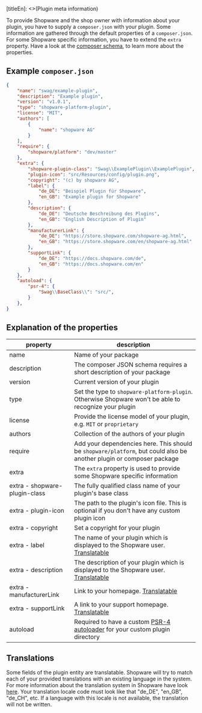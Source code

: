 [titleEn]: <>(Plugin meta information)

To provide Shopware and the shop owner with information about your plugin, you have to supply a `composer.json` with your plugin.
Some information are gathered through the default properties of a `composer.json`.
For some Shopware specific information, you have to extend the `extra` property.
Have a look at the [composer schema](https://getcomposer.org/doc/04-schema.md), to learn more about the properties.

## Example `composer.json`

```json
{
    "name": "swag/example-plugin",
    "description": "Example plugin",
    "version": "v1.0.1",
    "type": "shopware-platform-plugin",
    "license": "MIT",
    "authors": [
        {
            "name": "shopware AG"
        }
    ],
    "require": {
        "shopware/platform": "dev/master"
    },
    "extra": {
        "shopware-plugin-class": "Swag\\ExamplePlugin\\ExamplePlugin",
        "plugin-icon": "src/Resources/config/plugin.png",
        "copyright": "(c) by shopware AG",
        "label": {
            "de_DE": "Beispiel Plugin für Shopware",
            "en_GB": "Example plugin for Shopware"
        },
        "description": {
            "de_DE": "Deutsche Beschreibung des Plugins",
            "en_GB": "English Description of Plugin"
        },
        "manufacturerLink": {
            "de_DE": "https://store.shopware.com/shopware-ag.html",
            "en_GB": "https://store.shopware.com/en/shopware-ag.html"
        },
        "supportLink": {
            "de_DE": "https://docs.shopware.com/de",
            "en_GB": "https://docs.shopware.com/en"
        }
    },
    "autoload": {
        "psr-4": {
            "Swag\\BaseClass\\": "src/",
        }
    },
}
```

## Explanation of the properties

|         property         |                                                             description                                                          |
|--------------------------|----------------------------------------------------------------------------------------------------------------------------------|
| name                     | Name of your package                                                                                                             |
| description              | The composer JSON schema requires a short description of your package                                                            |
| version                  | Current version of your plugin                                                                                                   |
| type                     | Set the type to `shopware-platform-plugin`. Otherwise Shopware won't be able to recognize your plugin                                     |
| license                  | Provide the license model of your plugin, e.g. `MIT` or `proprietary`                                                            |
| authors                  | Collection of the authors of your plugin                                                                                         |
| require                  | Add your dependencies here. This should be `shopware/platform`, but could also be another plugin or composer package             |
| extra                    | The `extra` property is used to provide some Shopware specific information                                                       |
| extra - shopware-plugin-class   | The fully qualified class name of your plugin's base class                                                                    |
| extra - plugin-icon      | The path to the plugin's icon file. This is optional if you don't have any custom plugin icon                                 |
| extra - copyright        | Set a copyright for your plugin                                                                                                  |
| extra - label            | The name of your plugin which is displayed to the Shopware user. [Translatable](./050-plugin-information.md#translations)        |
| extra - description      | The description of your plugin which is displayed to the Shopware user. [Translatable](./050-plugin-information.md#translations) |
| extra - manufacturerLink | Link to your homepage. [Translatable](./050-plugin-information.md#translations)                                                  |
| extra - supportLink      | A link to your support homepage. [Translatable](./050-plugin-information.md#translations)                                        |
| autoload                 | Required to have a custom [PSR-4 autoloader](https://getcomposer.org/doc/04-schema.md#psr-4) for your custom plugin directory |

## Translations

Some fields of the plugin entity are translatable.
Shopware will try to match each of your provided translations with an existing language in the system.
For more information about the translation system in Shopware have look [here](./../1-core/20-data-abstraction-layer/040-translation-handling.md).
Your translation locale code must look like that "de_DE", "en_GB", "de_CH", etc.
If a language with this locale is not available, the translation will not be written.
